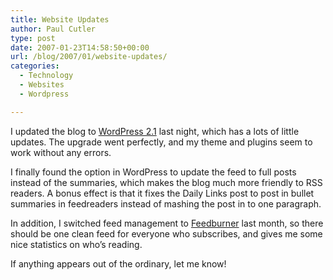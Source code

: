 ```yaml
---
title: Website Updates
author: Paul Cutler
type: post
date: 2007-01-23T14:58:50+00:00
url: /blog/2007/01/website-updates/
categories:
  - Technology
  - Websites
  - Wordpress

---
```

I updated the blog to [WordPress 2.1][1] last night, which has a lots of little updates. The upgrade went perfectly, and my theme and plugins seem to work without any errors.

I finally found the option in WordPress to update the feed to full posts instead of the summaries, which makes the blog much more friendly to RSS readers. A bonus effect is that it fixes the Daily Links post to post in bullet summaries in feedreaders instead of mashing the post in to one paragraph.

In addition, I switched feed management to [Feedburner][2] last month, so there should be one clean feed for everyone who subscribes, and gives me some nice statistics on who&#8217;s reading.

If anything appears out of the ordinary, let me know!

 [1]: http://wordpress.org/download/
 [2]: http://www.feedburner.com